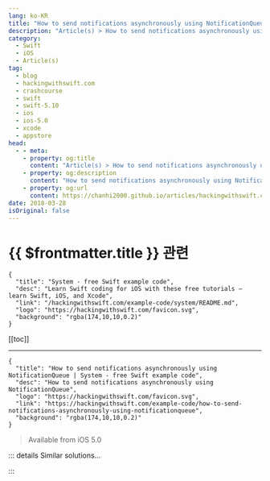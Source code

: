 ```yaml
---
lang: ko-KR
title: "How to send notifications asynchronously using NotificationQueue"
description: "Article(s) > How to send notifications asynchronously using NotificationQueue"
category:
  - Swift
  - iOS
  - Article(s)
tag: 
  - blog
  - hackingwithswift.com
  - crashcourse
  - swift
  - swift-5.10
  - ios
  - ios-5.0
  - xcode
  - appstore
head:
  - - meta:
    - property: og:title
      content: "Article(s) > How to send notifications asynchronously using NotificationQueue"
    - property: og:description
      content: "How to send notifications asynchronously using NotificationQueue"
    - property: og:url
      content: https://chanhi2000.github.io/articles/hackingwithswift.com/example-code/how-to-send-notifications-asynchronously-using-notificationqueue.html
date: 2018-03-28
isOriginal: false
---
```


# {{ $frontmatter.title }} 관련

```component VPCard
{
  "title": "System - free Swift example code",
  "desc": "Learn Swift coding for iOS with these free tutorials – learn Swift, iOS, and Xcode",
  "link": "/hackingwithswift.com/example-code/system/README.md",
  "logo": "https://hackingwithswift.com/favicon.svg",
  "background": "rgba(174,10,10,0.2)"
}
```

[[toc]]

---

```component VPCard
{
  "title": "How to send notifications asynchronously using NotificationQueue | System - free Swift example code",
  "desc": "How to send notifications asynchronously using NotificationQueue",
  "logo": "https://hackingwithswift.com/favicon.svg",
  "link": "https://hackingwithswift.com/example-code/how-to-send-notifications-asynchronously-using-notificationqueue",
  "background": "rgba(174,10,10,0.2)"
}
```

> Available from iOS 5.0

<!-- TODO: 작성 -->

<!-- 
Any notifications posted using NotificationCenter are delivered *synchronously*, which means all observers get notified simultaneously and execute all their code before control gets passed back to the the poster of the notification.

While that’s often what you want, sometimes it can be problematic because processing repeated notifications during busy periods can slow your app down. Fortunately, Apple gives us an alternative in the shape of `NotificationQueue`: an asynchronous system that queues up notifications at different urgencies, and can even coalesce similar messages to avoid repetition.

You can try it out using this code:

```swift
let notification = Notification(name: Notification.Name("MyValueChanged"))
NotificationQueue.default.enqueue(notification, postingStyle: .whenIdle, coalesceMask: .none, forModes: nil)
```

That will enqueue the “MyValueChanged” notification to be delivered when your app is idle, and without coalescing. You can also use `.asap` for your posting style to deliver in the next run loop, and `.now`, which will cause the notification to be delivered synchronously.

The reason the `.now` posting style is important is because of the ability of `NotificationQueue` to *coalesce* notifications – i.e., join them together. If you specify `.onName` for the `coalesceMask` property it will automatically merge any notifications of the same name, which stops observers being overloaded by repeated notifications.

-->

::: details Similar solutions…

<!--
/example-code/system/how-to-run-code-asynchronously-using-gcd-async">How to run code asynchronously using GCD async() 
/quick-start/swiftui/how-to-send-state-updates-manually-using-objectwillchange">How to send state updates manually using objectWillChange 
/example-code/uikit/how-to-send-an-email">How to send an email 
/example-code/uikit/why-can-i-not-register-for-push-notifications">Why can I not register for push notifications? 
/example-code/system/how-to-group-user-notifications-using-threadidentifier-and-summaryargument">How to group user notifications using threadIdentifier and summaryArgument</a>
-->

:::

